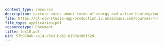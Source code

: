 ```yaml
---
content_type: resource
description: Lecture notes about forms of energy and active heating/cooling.
file: https://ol-ocw-studio-app-production.s3.amazonaws.com/courses/4-401-introduction-to-building-technology-spring-2006/57b9704bae14e543ba62619da106f52d_lec10.pdf
file_type: application/pdf
resourcetype: Document
title: lec10.pdf
uid: 57b9704b-ae14-e543-ba62-619da106f52d
---
```

